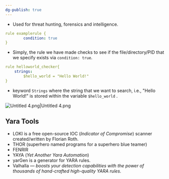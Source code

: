 ```yaml
---
dg-publish: true
---
```







- Used for threat hunting, forensics and intelligence.

```YAML
rule examplerule {
        condition: true
}
```

- Simply, the rule we have made checks to see if the file/directory/PID that we specify exists via `condition: true`.

```YAML
rule helloworld_checker{
	strings:
		$hello_world = "Hello World!"
}
```

- keyword `Strings` where the string that we want to search, i.e., "Hello World!" is stored within the variable `$hello_world` .

![Untitled 4.png|Untitled 4.png](/img/user/img/Untitled%204.png)

## Yara Tools

- LOKI is a free open-source IOC (_Indicator of Compromise_) scanner created/written by Florian Roth.
- THOR (superhero named programs for a superhero blue teamer)
- FENRIR
- YAYA (_Yet Another Yara Automation_)
- yarGen is a generator for YARA rules.
- Valhalla — _boosts your detection capabilities with the power of thousands of hand-crafted high-quality YARA rules._